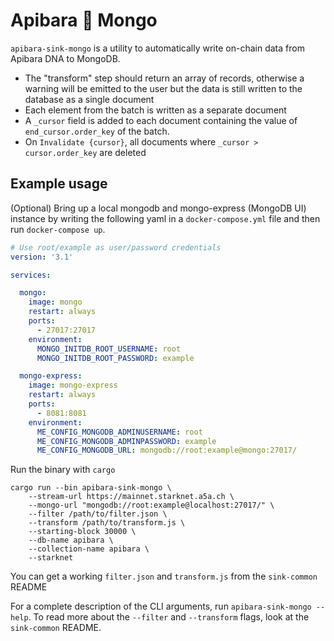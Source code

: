 # Apibara 🤝 Mongo

`apibara-sink-mongo` is a utility to automatically write on-chain data from
Apibara DNA to MongoDB.

- The "transform" step should return an array of records, otherwise a warning
  will be emitted to the user but the data is still written to the database as a
  single document
- Each element from the batch is written as a separate document
- A `_cursor` field is added to each document containing the value of
  `end_cursor.order_key` of the batch.
- On `Invalidate {cursor}`, all documents where `_cursor > cursor.order_key` are
  deleted

## Example usage

(Optional) Bring up a local mongodb and mongo-express (MongoDB UI) instance by
writing the following yaml in a `docker-compose.yml` file and then run
`docker-compose up`.

```yml
# Use root/example as user/password credentials
version: '3.1'

services:

  mongo:
    image: mongo
    restart: always
    ports:
      - 27017:27017
    environment:
      MONGO_INITDB_ROOT_USERNAME: root
      MONGO_INITDB_ROOT_PASSWORD: example

  mongo-express:
    image: mongo-express
    restart: always
    ports:
      - 8081:8081
    environment:
      ME_CONFIG_MONGODB_ADMINUSERNAME: root
      ME_CONFIG_MONGODB_ADMINPASSWORD: example
      ME_CONFIG_MONGODB_URL: mongodb://root:example@mongo:27017/
```

Run the binary with `cargo`

```
cargo run --bin apibara-sink-mongo \
    --stream-url https://mainnet.starknet.a5a.ch \
    --mongo-url "mongodb://root:example@localhost:27017/" \
    --filter /path/to/filter.json \
    --transform /path/to/transform.js \
    --starting-block 30000 \
    --db-name apibara \
    --collection-name apibara \
    --starknet
```

You can get a working `filter.json` and `transform.js` from the `sink-common`
README

For a complete description of the CLI arguments, run
`apibara-sink-mongo --help`. To read more about the `--filter` and `--transform`
flags, look at the `sink-common` README.
